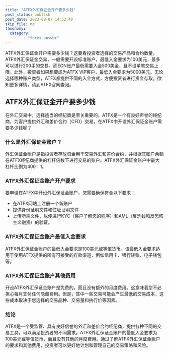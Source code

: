 ```yaml
---
title: "ATFX外汇保证金开户要多少钱"
post_status: publish
post_date: 2023-08-07 14:52:40
skip_file: no
taxonomy:
  category:
        - "forex-answer"
---
```


ATFX外汇保证金开户需要多少钱？这要看投资者选择的交易产品和合约数量。ATFX外汇保证金交易，一般需要开设标准账户，最低入金要求为100美元，最多可以进行200手的交易。而ECN账户最低需要入金500美金，且不设单笔交易上限。此外，投资者如果想要成为ATFX VIP客户，最低入金要求为5000美元。无论选择哪种账户类型，ATFX都提供不同的入金方式，方便投资者进行资金存取。欲知更多详情，请到ATFX官网查阅。

## ATFX外汇保证金开户要多少钱

在外汇交易中，选择适当的经纪商是至关重要的。ATFX是一个有良好声誉的经纪商，为客户提供外汇和差价合约（CFD）交易。在ATFX中开设外汇保证金账户需要多少钱呢？

### 什么是外汇保证金账户？

外汇保证金账户是指投资者存放资金用于交易外汇和差价合约，并根据其账户余额在ATFX经纪商提供的杠杆倍数下进行交易的账户。ATFX外汇保证金账户中最大杠杆比例为400：1。

### ATFX外汇保证金账户开户要求

要申请在ATFX中开设外汇保证金账户，您需要确保符合以下要求：

- 在ATFX网站上注册一个新账户
- 提供身份证明文件和住址证明文件
- 上传所需文件，以便进行KYC（客户了解您的程序）和AML（反洗钱和反恐怖主义融资）的验证。

### ATFX外汇保证金账户最低入金要求

ATFX外汇保证金账户的最低入金要求是100美元或等值货币。该最低入金要求适用于使用ATFX提供的所有可接受的存款渠道，例如信用卡、银行转账、电子钱包等。

### ATFX外汇保证金账户其他费用

开设ATFX外汇保证金账户是免费的，而且没有额外的月度费用。这意味着您不必担心每月支付任何隐藏费用。但是，其中一些交易可能会产生最低的交易成本，这些成本取决于您选择的交易品种、交易量和执行价等因素。

### 结论

ATFX是一个受监管、具有良好信誉的外汇和差价合约经纪商，提供各种不同的交易工具，可以满足投资者的不同需求。ATFX外汇保证金账户的最低入金要求为100美元或等值货币，而且没有其他的月度费用。通过了解ATFX外汇保证金账户的要求和其他费用，投资者可以更好地计划和管理自己的交易策略和风险。
